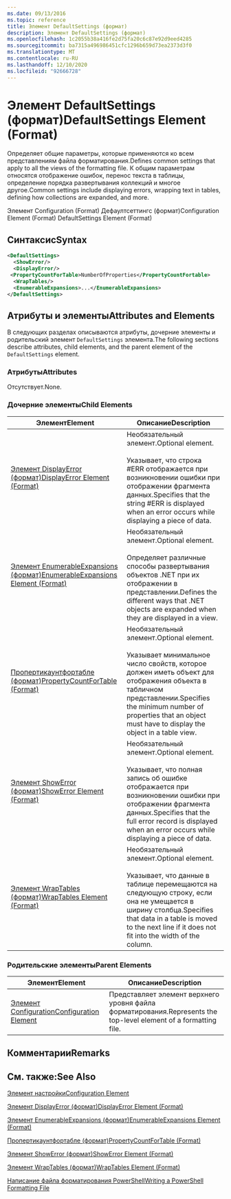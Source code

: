 ```yaml
---
ms.date: 09/13/2016
ms.topic: reference
title: Элемент DefaultSettings (формат)
description: Элемент DefaultSettings (формат)
ms.openlocfilehash: 1c2055b38a416fe2d75fa20c6c87e92d9eed4285
ms.sourcegitcommit: ba7315a496986451cfc1296b659d73ea2373d3f0
ms.translationtype: MT
ms.contentlocale: ru-RU
ms.lasthandoff: 12/10/2020
ms.locfileid: "92666728"
---
```

# <a name="defaultsettings-element-format"></a><span data-ttu-id="8a3f2-103">Элемент DefaultSettings (формат)</span><span class="sxs-lookup"><span data-stu-id="8a3f2-103">DefaultSettings Element (Format)</span></span>

<span data-ttu-id="8a3f2-104">Определяет общие параметры, которые применяются ко всем представлениям файла форматирования.</span><span class="sxs-lookup"><span data-stu-id="8a3f2-104">Defines common settings that apply to all the views of the formatting file.</span></span> <span data-ttu-id="8a3f2-105">К общим параметрам относятся отображение ошибок, перенос текста в таблицы, определение порядка развертывания коллекций и многое другое.</span><span class="sxs-lookup"><span data-stu-id="8a3f2-105">Common settings include displaying errors, wrapping text in tables, defining how collections are expanded, and more.</span></span>

<span data-ttu-id="8a3f2-106">Элемент Configuration (Format) Дефаултсеттингс (формат)</span><span class="sxs-lookup"><span data-stu-id="8a3f2-106">Configuration Element (Format) DefaultSettings Element (Format)</span></span>

## <a name="syntax"></a><span data-ttu-id="8a3f2-107">Синтаксис</span><span class="sxs-lookup"><span data-stu-id="8a3f2-107">Syntax</span></span>

```xml
<DefaultSettings>
  <ShowError/>
  <DisplayError/>
 <PropertyCountForTable>NumberOfProperties</PropertyCountFortable>
  <WrapTables/>
  <EnumerableExpansions>...</EnumerableExpansions>
</DefaultSettings>
```

## <a name="attributes-and-elements"></a><span data-ttu-id="8a3f2-108">Атрибуты и элементы</span><span class="sxs-lookup"><span data-stu-id="8a3f2-108">Attributes and Elements</span></span>

<span data-ttu-id="8a3f2-109">В следующих разделах описываются атрибуты, дочерние элементы и родительский элемент `DefaultSettings` элемента.</span><span class="sxs-lookup"><span data-stu-id="8a3f2-109">The following sections describe attributes, child elements, and the parent element of the `DefaultSettings` element.</span></span>

### <a name="attributes"></a><span data-ttu-id="8a3f2-110">Атрибуты</span><span class="sxs-lookup"><span data-stu-id="8a3f2-110">Attributes</span></span>

<span data-ttu-id="8a3f2-111">Отсутствует.</span><span class="sxs-lookup"><span data-stu-id="8a3f2-111">None.</span></span>

### <a name="child-elements"></a><span data-ttu-id="8a3f2-112">Дочерние элементы</span><span class="sxs-lookup"><span data-stu-id="8a3f2-112">Child Elements</span></span>

|<span data-ttu-id="8a3f2-113">Элемент</span><span class="sxs-lookup"><span data-stu-id="8a3f2-113">Element</span></span>|<span data-ttu-id="8a3f2-114">Описание</span><span class="sxs-lookup"><span data-stu-id="8a3f2-114">Description</span></span>|
|-------------|-----------------|
|[<span data-ttu-id="8a3f2-115">Элемент DisplayError (формат)</span><span class="sxs-lookup"><span data-stu-id="8a3f2-115">DisplayError Element (Format)</span></span>](./displayerror-element-format.md)|<span data-ttu-id="8a3f2-116">Необязательный элемент.</span><span class="sxs-lookup"><span data-stu-id="8a3f2-116">Optional element.</span></span><br /><br /> <span data-ttu-id="8a3f2-117">Указывает, что строка #ERR отображается при возникновении ошибки при отображении фрагмента данных.</span><span class="sxs-lookup"><span data-stu-id="8a3f2-117">Specifies that the string #ERR is displayed when an error occurs while displaying a piece of data.</span></span>|
|[<span data-ttu-id="8a3f2-118">Элемент EnumerableExpansions (формат)</span><span class="sxs-lookup"><span data-stu-id="8a3f2-118">EnumerableExpansions Element (Format)</span></span>](./enumerableexpansions-element-format.md)|<span data-ttu-id="8a3f2-119">Необязательный элемент.</span><span class="sxs-lookup"><span data-stu-id="8a3f2-119">Optional element.</span></span><br /><br /> <span data-ttu-id="8a3f2-120">Определяет различные способы развертывания объектов .NET при их отображении в представлении.</span><span class="sxs-lookup"><span data-stu-id="8a3f2-120">Defines the different ways that .NET objects are expanded when they are displayed in a view.</span></span>|
|[<span data-ttu-id="8a3f2-121">Пропертикаунтфортабле (формат)</span><span class="sxs-lookup"><span data-stu-id="8a3f2-121">PropertyCountForTable (Format)</span></span>](./propertycountfortable-element-format.md)|<span data-ttu-id="8a3f2-122">Необязательный элемент.</span><span class="sxs-lookup"><span data-stu-id="8a3f2-122">Optional element.</span></span><br /><br /> <span data-ttu-id="8a3f2-123">Указывает минимальное число свойств, которое должен иметь объект для отображения объекта в табличном представлении.</span><span class="sxs-lookup"><span data-stu-id="8a3f2-123">Specifies the minimum number of properties that an object must have to display the object in a table view.</span></span>|
|[<span data-ttu-id="8a3f2-124">Элемент ShowError (формат)</span><span class="sxs-lookup"><span data-stu-id="8a3f2-124">ShowError Element (Format)</span></span>](./showerror-element-format.md)|<span data-ttu-id="8a3f2-125">Необязательный элемент.</span><span class="sxs-lookup"><span data-stu-id="8a3f2-125">Optional element.</span></span><br /><br /> <span data-ttu-id="8a3f2-126">Указывает, что полная запись об ошибке отображается при возникновении ошибки при отображении фрагмента данных.</span><span class="sxs-lookup"><span data-stu-id="8a3f2-126">Specifies that the full error record is displayed when an error occurs while displaying a piece of data.</span></span>|
|[<span data-ttu-id="8a3f2-127">Элемент WrapTables (формат)</span><span class="sxs-lookup"><span data-stu-id="8a3f2-127">WrapTables Element (Format)</span></span>](./wraptables-element-format.md)|<span data-ttu-id="8a3f2-128">Необязательный элемент.</span><span class="sxs-lookup"><span data-stu-id="8a3f2-128">Optional element.</span></span><br /><br /> <span data-ttu-id="8a3f2-129">Указывает, что данные в таблице перемещаются на следующую строку, если она не умещается в ширину столбца.</span><span class="sxs-lookup"><span data-stu-id="8a3f2-129">Specifies that data in a table is moved to the next line if it does not fit into the width of the column.</span></span>|

### <a name="parent-elements"></a><span data-ttu-id="8a3f2-130">Родительские элементы</span><span class="sxs-lookup"><span data-stu-id="8a3f2-130">Parent Elements</span></span>

|<span data-ttu-id="8a3f2-131">Элемент</span><span class="sxs-lookup"><span data-stu-id="8a3f2-131">Element</span></span>|<span data-ttu-id="8a3f2-132">Описание</span><span class="sxs-lookup"><span data-stu-id="8a3f2-132">Description</span></span>|
|-------------|-----------------|
|[<span data-ttu-id="8a3f2-133">Элемент Configuration</span><span class="sxs-lookup"><span data-stu-id="8a3f2-133">Configuration Element</span></span>](./configuration-element-format.md)|<span data-ttu-id="8a3f2-134">Представляет элемент верхнего уровня файла форматирования.</span><span class="sxs-lookup"><span data-stu-id="8a3f2-134">Represents the top-level element of a formatting file.</span></span>|

## <a name="remarks"></a><span data-ttu-id="8a3f2-135">Комментарии</span><span class="sxs-lookup"><span data-stu-id="8a3f2-135">Remarks</span></span>

## <a name="see-also"></a><span data-ttu-id="8a3f2-136">См. также:</span><span class="sxs-lookup"><span data-stu-id="8a3f2-136">See Also</span></span>

[<span data-ttu-id="8a3f2-137">Элемент настройки</span><span class="sxs-lookup"><span data-stu-id="8a3f2-137">Configuration Element</span></span>](./configuration-element-format.md)

[<span data-ttu-id="8a3f2-138">Элемент DisplayError (формат)</span><span class="sxs-lookup"><span data-stu-id="8a3f2-138">DisplayError Element (Format)</span></span>](./displayerror-element-format.md)

[<span data-ttu-id="8a3f2-139">Элемент EnumerableExpansions (формат)</span><span class="sxs-lookup"><span data-stu-id="8a3f2-139">EnumerableExpansions Element (Format)</span></span>](./enumerableexpansions-element-format.md)

[<span data-ttu-id="8a3f2-140">Пропертикаунтфортабле (формат)</span><span class="sxs-lookup"><span data-stu-id="8a3f2-140">PropertyCountForTable (Format)</span></span>](./propertycountfortable-element-format.md)

[<span data-ttu-id="8a3f2-141">Элемент ShowError (формат)</span><span class="sxs-lookup"><span data-stu-id="8a3f2-141">ShowError Element (Format)</span></span>](./showerror-element-format.md)

[<span data-ttu-id="8a3f2-142">Элемент WrapTables (формат)</span><span class="sxs-lookup"><span data-stu-id="8a3f2-142">WrapTables Element (Format)</span></span>](./wraptables-element-format.md)

[<span data-ttu-id="8a3f2-143">Написание файла форматирования PowerShell</span><span class="sxs-lookup"><span data-stu-id="8a3f2-143">Writing a PowerShell Formatting File</span></span>](./writing-a-powershell-formatting-file.md)
